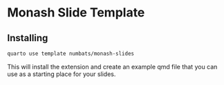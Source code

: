 # Monash Slide Template

## Installing


```bash
quarto use template numbats/monash-slides
```

This will install the extension and create an example qmd file that you can use as a starting place for your slides.

